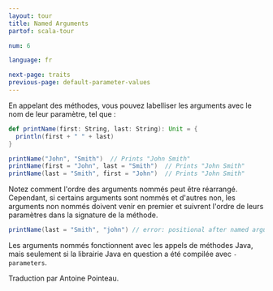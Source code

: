 ```yaml
---
layout: tour
title: Named Arguments
partof: scala-tour

num: 6

language: fr

next-page: traits
previous-page: default-parameter-values
---
```


En appelant des méthodes, vous pouvez labelliser les arguments avec le nom de leur paramètre, tel que :

```scala mdoc
def printName(first: String, last: String): Unit = {
  println(first + " " + last)
}

printName("John", "Smith")  // Prints "John Smith"
printName(first = "John", last = "Smith")  // Prints "John Smith"
printName(last = "Smith", first = "John")  // Prints "John Smith"
```

Notez comment l'ordre des arguments nommés peut être réarrangé. Cependant, si certains arguments sont nommés et d'autres non, les arguments non nommés doivent venir en premier et suivrent l'ordre de leurs paramètres dans la signature de la méthode.

```scala mdoc:fail
printName(last = "Smith", "john") // error: positional after named argument
```

Les arguments nommés fonctionnent avec les appels de méthodes Java, mais seulement si la librairie Java en question a été compilée avec `-parameters`.

Traduction par Antoine Pointeau.